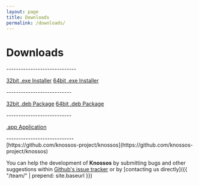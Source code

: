 ```yaml
---
layout: page
title: Downloads
permalink: /downloads/
---
```


Downloads
=========
<div>
<i class="fa fa-windows"></i>
-----------------------------

<a href="" class="button"><i class="fa fa-download"></i> 32bit .exe Installer</a>
<a href="" class="button"><i class="fa fa-download"></i> 64bit .exe Installer</a>
</div>

<div>
<i class="fa fa-linux"></i>
---------------------------

<a href="" class="button"><i class="fa fa-download"></i> 32bit .deb Package</a>
<a href="" class="button"><i class="fa fa-download"></i> 64bit .deb Package</a>
</div>

<div>
<i class="fa fa-apple"></i>
---------------------------

<a href="" class="button"><i class="fa fa-download"></i> .app Application</a>
</div>

<aside>
<i class="fa fa-github"></i>
----------------------------
</aside>

<article>
[https://github.com/knossos-project/knossos](https://github.com/knossos-project/knossos)

You can help the development of **Knossos** by submitting bugs and other suggestions within [Github's issue tracker](https://github.com/knossos-project/knossos/issues) or by [contacting us directly]({{ "/team/" | prepend: site.baseurl }})
</article>
